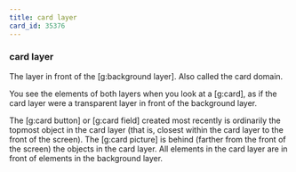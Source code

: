 ```yaml
---
title: card layer
card_id: 35376
---
```


### card layer

The layer in front of the [g:background layer]. Also called the card domain.

You see the elements of both layers when you look at a [g:card], as if the card layer were a transparent layer in front of the background layer. 

The [g:card button] or [g:card field] created most recently is ordinarily the topmost object in the card layer (that is, closest within the card layer to the front of the screen). The [g:card picture] is behind (farther from the front of the screen) the objects in the card layer. All elements in the card layer are in front of elements in the background layer. 